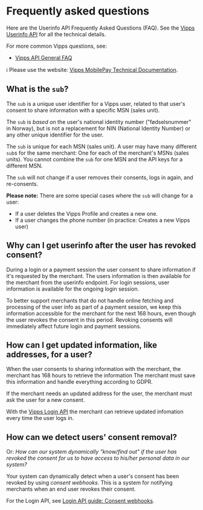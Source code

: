 <!-- START_METADATA
---
title: Userinfo API frequently asked questions
sidebar_label: FAQ
sidebar_position: 50
description: Userinfo API frequently asked questions
pagination_next: null
pagination_prev: null
---
END_METADATA -->

# Frequently asked questions

Here are the Userinfo API Frequently Asked Questions (FAQ).
See the [Vipps Userinfo API](README.md) for all the technical details.

For more common Vipps questions, see:

* [Vipps API General FAQ](https://developer.vippsmobilepay.com/docs/vipps-developers/faqs)


<!-- START_COMMENT -->

ℹ️ Please use the website:
[Vipps MobilePay Technical Documentation](https://developer.vippsmobilepay.com/docs/APIs/userinfo-api).

<!-- END_COMMENT -->

## What is the `sub`?

The `sub` is a unique user identifier for a Vipps user, related to that user's consent
to share information with a specific MSN (sales unit).

The `sub` is _based on_ the user's national identity number ("fødselsnummer" in Norway),
but  is not a replacement for NIN (National Identity Number) or any other unique identifier
for the user. 

The `sub` is unique for each MSN (sales unit).
A user may have many different `sub`s for the same merchant: One for each of
the merchant's MSNs (sales units).
You cannot combine the `sub` for one MSN and the API keys for a different MSN.

The `sub` will not change if a user removes their consents, logs in again, and re-consents.

**Please note:** There are some special cases where the `sub` will change for a user:

- If a user deletes the Vipps Profile and creates a new one.
- If a user changes the phone number (in practice: Creates a new Vipps user)

## Why can I get userinfo after the user has revoked consent?

During a login or a payment session the user consent to share information if
it's requested by the merchant. The users information is then available for
the merchant from the userinfo endpoint. For login sessions, user information
is available for the ongoing login session.

To better support merchants that
do not handle online fetching and processing of the user info as part of a
payment session, we keep this information accessible for the merchant for the
next 168 hours, even though the user revokes the consent in this period.
Revoking consents will immediately affect future login and payment sessions.

## How can I get updated information, like addresses, for a user?

When the user consents to sharing information with the merchant, the merchant
has 168 hours to retrieve the information 
The merchant must save this information and handle everything according to GDPR.  

If the merchant needs an updated address for the user, the merchant must ask the
user for a new consent. 

With the
[Vipps Login API](https://developer.vippsmobilepay.com/docs/APIs/login-api/)
the merchant can retrieve updated infomation every time the user logs in.

## How can we detect users' consent removal?

Or: *How can our system dynamically "know/find out" if the user has revoked the consent
for us to have access to his/her personal data in our system?*

Your system can dynamically detect when a user's consent has been revoked by using *consent webhooks*.
This is a system for notifying merchants when an end user revokes their consent.

For the Login API, see
[Login API guide: Consent webhooks](https://developer.vippsmobilepay.com/docs/APIs/login-api/api-guide/important-information#revoke-consent-webhook).
